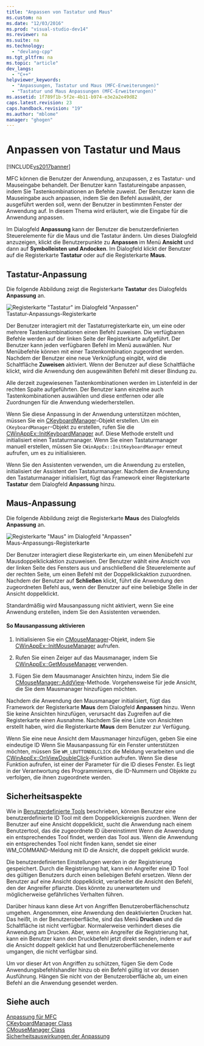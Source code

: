 ```yaml
---
title: "Anpassen von Tastatur und Maus"
ms.custom: na
ms.date: "12/03/2016"
ms.prod: "visual-studio-dev14"
ms.reviewer: na
ms.suite: na
ms.technology: 
  - "devlang-cpp"
ms.tgt_pltfrm: na
ms.topic: "article"
dev_langs: 
  - "C++"
helpviewer_keywords: 
  - "Anpassungen, Tastatur und Maus (MFC-Erweiterungen)"
  - "Tastatur und Maus Anpassungen (MFC-Erweiterungen)"
ms.assetid: 1f789f1b-5f2e-4b11-b974-e3e2a2e49d82
caps.latest.revision: 23
caps.handback.revision: "19"
ms.author: "mblome"
manager: "ghogen"
---
```

# Anpassen von Tastatur und Maus
[!INCLUDE[vs2017banner](../assembler/inline/includes/vs2017banner.md)]

MFC können die Benutzer der Anwendung, anzupassen, z es Tastatur\- und Mauseingabe behandelt.  Der Benutzer kann Tastatureingabe anpassen, indem Sie Tastenkombinationen an Befehle zuweist.  Der Benutzer kann die Mauseingabe auch anpassen, indem Sie den Befehl auswählt, der ausgeführt werden soll, wenn der Benutzer in bestimmten Fenster der Anwendung auf.  In diesem Thema wird erläutert, wie die Eingabe für die Anwendung anpassen.  
  
 Im Dialogfeld **Anpassung** kann der Benutzer die benutzerdefinierten Steuerelemente für die Maus und die Tastatur ändern.  Um dieses Dialogfeld anzuzeigen, klickt die Benutzerpunkte zu **Anpassen** im Menü **Ansicht** und dann auf **Symbolleisten und Andocken**.  Im Dialogfeld klickt der Benutzer auf die Registerkarte **Tastatur** oder auf die Registerkarte **Maus**.  
  
## Tastatur\-Anpassung  
 Die folgende Abbildung zeigt die Registerkarte **Tastatur** des Dialogfelds **Anpassung** an.  
  
 ![Registerkarte "Tastatur" im Dialogfeld "Anpassen"](../mfc/media/mfcnextkeyboardtab.png "MFCNextKeyboardTab")  
Tastatur\-Anpassungs\-Registerkarte  
  
 Der Benutzer interagiert mit der Tastaturregisterkarte ein, um eine oder mehrere Tastenkombinationen einen Befehl zuweisen.  Die verfügbaren Befehle werden auf der linken Seite der Registerkarte aufgeführt.  Der Benutzer kann jeden verfügbaren Befehl im Menü auswählen.  Nur Menübefehle können mit einer Tastenkombination zugeordnet werden.  Nachdem der Benutzer eine neue Verknüpfung eingibt, wird die Schaltfläche **Zuweisen** aktiviert.  Wenn der Benutzer auf diese Schaltfläche klickt, wird die Anwendung den ausgewählten Befehl mit dieser Bindung zu.  
  
 Alle derzeit zugewiesenen Tastenkombinationen werden im Listenfeld in der rechten Spalte aufgeführten.  Der Benutzer kann einzelne auch Tastenkombinationen auswählen und diese entfernen oder alle Zuordnungen für die Anwendung wiederherstellen.  
  
 Wenn Sie diese Anpassung in der Anwendung unterstützen möchten, müssen Sie ein [CKeyboardManager](../mfc/reference/ckeyboardmanager-class.md)\-Objekt erstellen.  Um ein `CKeyboardManager`\-Objekt zu erstellen, rufen Sie die [CWinAppEx::InitKeyboardManager](../Topic/CWinAppEx::InitKeyboardManager.md) auf.  Diese Methode erstellt und initialisiert einen Tastaturmanager.  Wenn Sie einen Tastaturmanager manuell erstellen, müssen Sie `CWinAppEx::InitKeyboardManager` erneut aufrufen, um es zu initialisieren.  
  
 Wenn Sie den Assistenten verwenden, um die Anwendung zu erstellen, initialisiert der Assistent den Tastaturmanager.  Nachdem die Anwendung den Tastaturmanager initialisiert, fügt das Framework einer Registerkarte **Tastatur** dem Dialogfeld **Anpassung** hinzu.  
  
## Maus\-Anpassung  
 Die folgende Abbildung zeigt die Registerkarte **Maus** des Dialogfelds **Anpassung** an.  
  
 ![Registerkarte "Maus" im Dialogfeld "Anpassen"](../mfc/media/mfcnextmousetab.png "MFCNextMouseTab")  
Maus\-Anpassungs\-Registerkarte  
  
 Der Benutzer interagiert diese Registerkarte ein, um einen Menübefehl zur Mausdoppelklickaktion zuzuweisen.  Der Benutzer wählt eine Ansicht von der linken Seite des Fensters aus und anschließend die Steuerelemente auf der rechten Seite, um einen Befehl mit der Doppelklickaktion zuzuordnen.  Nachdem der Benutzer auf **Schließen** klickt, führt die Anwendung den zugeordneten Befehl aus, wenn der Benutzer auf eine beliebige Stelle in der Ansicht doppelklickt.  
  
 Standardmäßig wird Mausanpassung nicht aktiviert, wenn Sie eine Anwendung erstellen, indem Sie den Assistenten verwenden.  
  
#### So Mausanpassung aktivieren  
  
1.  Initialisieren Sie ein [CMouseManager](../mfc/reference/cmousemanager-class.md)\-Objekt, indem Sie [CWinAppEx::InitMouseManager](../Topic/CWinAppEx::InitMouseManager.md) aufrufen.  
  
2.  Rufen Sie einen Zeiger auf das Mausmanager, indem Sie [CWinAppEx::GetMouseManager](../Topic/CWinAppEx::GetMouseManager.md) verwenden.  
  
3.  Fügen Sie dem Mausmanager Ansichten hinzu, indem Sie die [CMouseManager::AddView](../Topic/CMouseManager::AddView.md)\-Methode.  Vorgehensweise für jede Ansicht, die Sie dem Mausmanager hinzufügen möchten.  
  
 Nachdem die Anwendung den Mausmanager initialisiert, fügt das Framework der Registerkarte **Maus** dem Dialogfeld **Anpassen** hinzu.  Wenn Sie keine Ansichten hinzufügen, verursacht das Zugreifen auf die Registerkarte einen Ausnahme.  Nachdem Sie eine Liste von Ansichten erstellt haben, wird die Registerkarte **Maus** dem Benutzer zur Verfügung.  
  
 Wenn Sie eine neue Ansicht dem Mausmanager hinzufügen, geben Sie eine eindeutige ID  Wenn Sie Mausanpassung für ein Fenster unterstützen möchten, müssen Sie `WM_LBUTTONDBLCLICK` die Meldung verarbeiten und die [CWinAppEx::OnViewDoubleClick](../Topic/CWinAppEx::OnViewDoubleClick.md)\-Funktion aufrufen.  Wenn Sie diese Funktion aufrufen, ist einer der Parameter für die ID dieses Fenster.  Es liegt in der Verantwortung des Programmierers, die ID\-Nummern und Objekte zu verfolgen, die ihnen zugeordnete werden.  
  
## Sicherheitsaspekte  
 Wie in [Benutzerdefinierte Tools](../mfc/user-defined-tools.md) beschrieben, können Benutzer eine benutzerdefinierte ID Tool mit dem Doppelklickereignis zuordnen.  Wenn der Benutzer auf eine Ansicht doppelklickt, sucht die Anwendung nach einem Benutzertool, das die zugeordnete ID übereinstimmt  Wenn die Anwendung ein entsprechendes Tool findet, werden das Tool aus.  Wenn die Anwendung ein entsprechendes Tool nicht finden kann, sendet sie einer WM\_COMMAND\-Meldung mit ID die Ansicht, die doppelt geklickt wurde.  
  
 Die benutzerdefinierten Einstellungen werden in der Registrierung gespeichert.  Durch die Registrierung hat, kann ein Angreifer eine ID Tool des gültigen Benutzers durch einen beliebigen Befehl ersetzen.  Wenn der Benutzer auf eine Ansicht doppelklickt, verarbeitet die Ansicht den Befehl, den der Angreifer pflanzte.  Dies könnte zu unerwartetem und möglicherweise gefährliches Verhalten führen.  
  
 Darüber hinaus kann diese Art von Angriffen Benutzeroberflächenschutz umgehen.  Angenommen, eine Anwendung den deaktivierten Drucken hat.  Das heißt, in der Benutzeroberfläche, sind das Menü **Drucken** und die Schaltfläche ist nicht verfügbar.  Normalerweise verhindert dieses die Anwendung am Drucken.  Aber, wenn ein Angreifer die Registrierung hat, kann ein Benutzer kann den Druckbefehl jetzt direkt senden, indem er auf die Ansicht doppelt geklickt hat und Benutzeroberflächenelemente umgangen, die nicht verfügbar sind.  
  
 Um vor dieser Art von Angriffen zu schützen, fügen Sie dem Code Anwendungsbefehlshandler hinzu ob ein Befehl gültig ist vor dessen Ausführung.  Hängen Sie nicht von der Benutzeroberfläche ab, um einen Befehl an die Anwendung gesendet werden.  
  
## Siehe auch  
 [Anpassung für MFC](../mfc/customization-for-mfc.md)   
 [CKeyboardManager Class](../mfc/reference/ckeyboardmanager-class.md)   
 [CMouseManager Class](../mfc/reference/cmousemanager-class.md)   
 [Sicherheitsauswirkungen der Anpassung](../mfc/security-implications-of-customization.md)